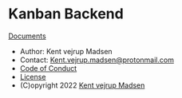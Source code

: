 # Kanban Backend
[Documents](docs/readme.md)
* Author: Kent vejrup Madsen
* Contact: Kent.vejrup.madsen@protonmail.com
* [Code of Conduct](CODE_OF_CONDUCT.md)
* [License](license.md)
* (C)opyright 2022 [Kent vejrup Madsen](https://github.com/KentVejrupMadsen)
